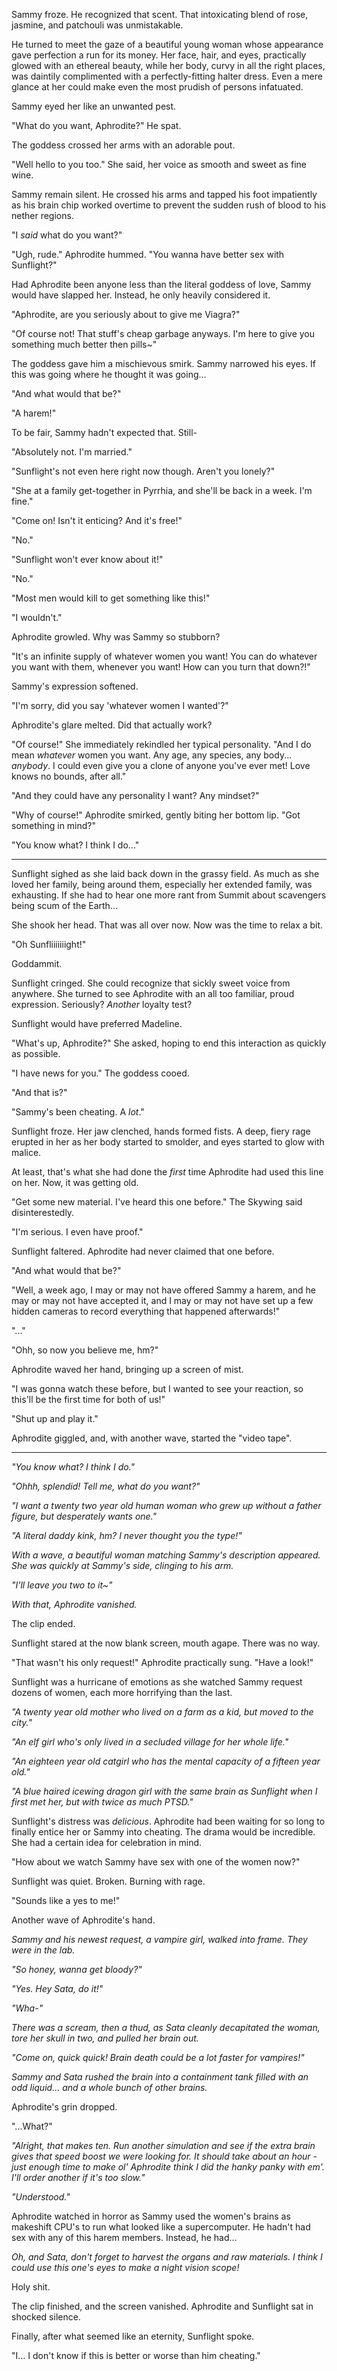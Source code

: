 Sammy froze. He recognized that scent. That intoxicating blend of rose, jasmine, and patchouli was unmistakable.

He turned to meet the gaze of a beautiful young woman whose appearance gave perfection a run for its money. Her face, hair, and eyes, practically glowed with an ethereal beauty, while her body, curvy in all the right places, was daintily complimented with a perfectly-fitting halter dress. Even a mere glance at her could make even the most prudish of persons infatuated.

Sammy eyed her like an unwanted pest.

"What do you want, Aphrodite?" He spat.

The goddess crossed her arms with an adorable pout.

"Well hello to you too." She said, her voice as smooth and sweet as fine wine.

Sammy remain silent. He crossed his arms and tapped his foot impatiently as his brain chip worked overtime to prevent the sudden rush of blood to his nether regions.

"I *said* what do you want?"

"Ugh, rude." Aphrodite hummed. "You wanna have better sex with Sunflight?"

Had Aphrodite been anyone less than the literal goddess of love, Sammy would have slapped her. Instead, he only heavily considered it.

"Aphrodite, are you seriously about to give me Viagra?"

"Of course not! That stuff's cheap garbage anyways. I'm here to give you something much better then pills~"

The goddess gave him a mischievous smirk. Sammy narrowed his eyes. If this was going where he thought it was going...

"And what would that be?"

"A harem!"

To be fair, Sammy hadn't expected that. Still-

"Absolutely not. I'm married."

"Sunflight's not even here right now though. Aren't you lonely?"

"She at a family get-together in Pyrrhia, and she'll be back in a week. I'm fine."

"Come on! Isn't it enticing? And it's free!"

"No."

"Sunflight won't ever know about it!"

"No."

"Most men would kill to get something like this!"

"I wouldn't."

Aphrodite growled. Why was Sammy so stubborn?

"It's an infinite supply of whatever women you want! You can do whatever you want with them, whenever you want! How can you turn that down?!"

Sammy's expression softened.

"I'm sorry, did you say 'whatever women I wanted'?"

Aphrodite's glare melted. Did that actually work?

"Of course!" She immediately rekindled her typical personality. "And I do mean *whatever* women you want. Any age, any species, any body... *anybody*. I could even give you a clone of anyone you've ever met! Love knows no bounds, after all."

"And they could have any personality I want? Any mindset?"

"Why of course!" Aphrodite smirked, gently biting her bottom lip. "Got something in mind?"

"You know what? I think I do..."
***
Sunflight sighed as she laid back down in the grassy field. As much as she loved her family, being around them, especially her extended family, was exhausting. If she had to hear one more rant from Summit about scavengers being scum of the Earth...

She shook her head. That was all over now. Now was the time to relax a bit.

"Oh Sunfliiiiiiight!"

Goddammit.

Sunflight cringed. She could recognize that sickly sweet voice from anywhere. She turned to see Aphrodite with an all too familiar, proud expression. Seriously? *Another* loyalty test?

Sunflight would have preferred Madeline.

"What's up, Aphrodite?" She asked, hoping to end this interaction as quickly as possible.

"I have news for you." The goddess cooed.

"And that is?"

"Sammy's been cheating. A *lot*."

Sunflight froze. Her jaw clenched, hands formed fists. A deep, fiery rage erupted in her as her body started to smolder, and eyes started to glow with malice.

At least, that's what she had done the *first* time Aphrodite had used this line on her. Now, it was getting old.

"Get some new material. I've heard this one before." The Skywing said disinterestedly.

"I'm serious. I even have proof."

Sunflight faltered. Aphrodite had never claimed that one before.

"And what would that be?"

"Well, a week ago, I may or may not have offered Sammy a harem, and he may or may not have accepted it, and I may or may not have set up a few hidden cameras to record everything that happened afterwards!"

"..."

"Ohh, so now you believe me, hm?"

Aphrodite waved her hand, bringing up a screen of mist.

"I was gonna watch these before, but I wanted to see your reaction, so this'll be the first time for both of us!"

"Shut up and play it."

Aphrodite giggled, and, with another wave, started the "video tape".

***
*"You know what? I think I do."*

*"Ohhh, splendid! Tell me, what do you want?"*

*"I want a twenty two year old human woman who grew up without a father figure, but desperately wants one."*

*"A literal daddy kink, hm? I never thought you the type!"*

*With a wave, a beautiful woman matching Sammy's description appeared. She was quickly at Sammy's side, clinging to his arm.*

*"I'll leave you two to it~"*

*With that, Aphrodite vanished.*

The clip ended.

Sunflight stared at the now blank screen, mouth agape. There was no way.

"That wasn't his only request!" Aphrodite practically sung. "Have a look!"

Sunflight was a hurricane of emotions as she watched Sammy request dozens of women, each more horrifying than the last.

*"A twenty year old mother who lived on a farm as a kid, but moved to the city."*

*"An elf girl who's only lived in a secluded village for her whole life."*

*"An eighteen year old catgirl who has the mental capacity of a fifteen year old."*

*"A blue haired icewing dragon girl with the same brain as Sunflight when I first met her, but with twice as much PTSD."*

Sunflight's distress was *delicious*. Aphrodite had been waiting for so long to finally entice her or Sammy into cheating. The drama would be incredible. She had a certain idea for celebration in mind.

"How about we watch Sammy have sex with one of the women now?"

Sunflight was quiet. Broken. Burning with rage.

"Sounds like a yes to me!"

Another wave of Aphrodite's hand.

*Sammy and his newest request, a vampire girl, walked into frame. They were in the lab.*

*"So honey, wanna get bloody?"*

*"Yes. Hey Sata, do it!"*

*"Wha-"*

*There was a scream, then a thud, as Sata cleanly decapitated the woman, tore her skull in two, and pulled her brain out.*

*"Come on, quick quick! Brain death could be a lot faster for vampires!"*

*Sammy and Sata rushed the brain into a containment tank filled with an odd liquid... and a whole bunch of other brains.* 

Aphrodite's grin dropped.

"...What?"

*"Alright, that makes ten. Run another simulation and see if the extra brain gives that speed boost we were looking for. It should take about an hour - just enough time to make ol' Aphrodite think I did the hanky panky with em'. I'll order another if it's too slow."*

*"Understood."*

Aphrodite watched in horror as Sammy used the women's brains as makeshift CPU's to run what looked like a supercomputer. He hadn't had sex with any of this harem members. Instead, he had...

*Oh, and Sata, don't forget to harvest the organs and raw materials. I think I could use this one's eyes to make a night vision scope!*

Holy shit.

The clip finished, and the screen vanished. Aphrodite and Sunflight sat in shocked silence.

Finally, after what seemed like an eternity, Sunflight spoke.

"I... I don't know if this is better or worse than him cheating."